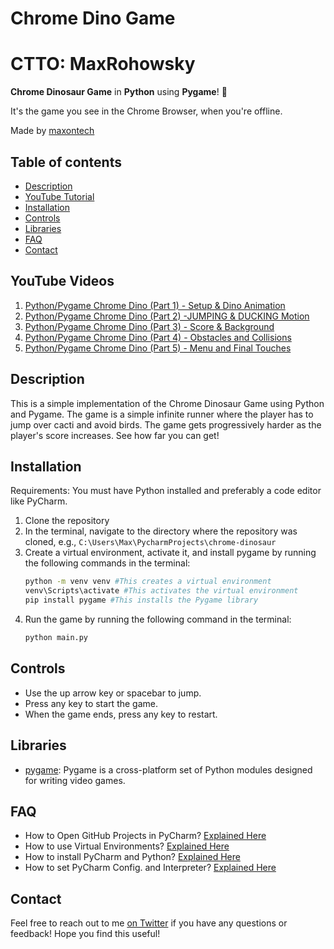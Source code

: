 # Chrome Dino Game
# CTTO: MaxRohowsky




**Chrome Dinosaur Game** in **Python** using **Pygame**! 🦖

It's the game you see in the Chrome Browser, when you're offline. 

Made by [maxontech](https://twitter.com/max_on_tech)

## Table of contents

- [Description](#description)
- [YouTube Tutorial](#youtube-tutorial)
- [Installation](#installation)
- [Controls](#controls)
- [Libraries](#libraries)
- [FAQ](#faq)
- [Contact](#contact)

## YouTube Videos

1. [Python/Pygame Chrome Dino (Part 1) - Setup & Dino Animation](https://youtu.be/wnBGG7JLrkg?feature=shared)
2. [Python/Pygame Chrome Dino (Part 2) -JUMPING & DUCKING Motion](https://youtu.be/aAkO8Pketkg?feature=shared)
3. [Python/Pygame Chrome Dino (Part 3) - Score & Background](https://youtu.be/KbKMqxVw8x0?feature=shared)
4. [Python/Pygame Chrome Dino (Part 4) - Obstacles and Collisions](https://youtu.be/LYvrb-1ntIE?feature=shared)
5. [Python/Pygame Chrome Dino (Part 5) - Menu and Final Touches](https://youtu.be/xQ5UCzFKR58?feature=shared)

## Description

This is a simple implementation of the Chrome Dinosaur Game using Python and Pygame. The game is a simple infinite runner where the player has to jump over cacti and avoid birds. 
The game gets progressively harder as the player's score increases. See how far you can get!

## Installation
Requirements: You must have Python installed and preferably a code editor like PyCharm.

1. Clone the repository 
2. In the terminal, navigate to the directory where the repository was cloned, e.g., `C:\Users\Max\PycharmProjects\chrome-dinosaur`
3. Create a virtual environment, activate it, and install pygame by running the following commands in the terminal:
    ```bash
    python -m venv venv #This creates a virtual environment
    venv\Scripts\activate #This activates the virtual environment
    pip install pygame #This installs the Pygame library
    ```
4. Run the game by running the following command in the terminal:
    ```bash
    python main.py
    ```

## Controls
- Use the up arrow key or spacebar to jump.
- Press any key to start the game.
- When the game ends, press any key to restart.

## Libraries

- [pygame](https://www.pygame.org/news): Pygame is a cross-platform set of Python modules designed for writing video games.

## FAQ
- How to Open GitHub Projects in PyCharm? [Explained Here](https://youtu.be/cAnWazo5pFU)
- How to use Virtual Environments? [Explained Here](https://youtu.be/2P30W3TN4nI)
- How to install PyCharm and Python? [Explained Here](https://youtu.be/XsL8JDkH-ec)
- How to set PyCharm Config. and Interpreter? [Explained Here](https://youtu.be/OajNS-WHiUI)

## Contact

Feel free to reach out to me [on Twitter](https://twitter.com/max_on_tech) if you have any questions or feedback! Hope you find this useful!
